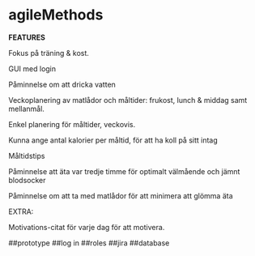# agileMethods

**FEATURES**

Fokus på träning & kost.

GUI med login

Påminnelse om att dricka vatten

Veckoplanering av matlådor och måltider: frukost, lunch & middag samt mellanmål.

Enkel planering för måltider, veckovis.

Kunna ange antal kalorier per måltid, för att ha koll på sitt intag

Måltidstips

Påminnelse att äta var tredje timme för optimalt välmående och jämnt blodsocker

Påminnelse om att ta med matlådor för att minimera att glömma äta


EXTRA:

Motivations-citat för varje dag för att motivera.

##prototype
##log in
##roles
##jira
##database

